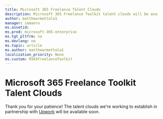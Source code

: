 ```yaml
---
title: Microsoft 365 Freelance Talent Clouds 
description: Microsoft 365 Freelance Toolkit talent clouds will be available soon.
author: matthewrmottola1
manager: samanro
ms.assetid: 
ms.prod: microsoft-365-enterprise
ms.tgt_pltfrm: na
ms.devlang: na
ms.topic: article
ms.author: matthewrmottola1
localization_priority: None 
ms.custom: M365FreelanceToolkit
---
```

Microsoft 365 Freelance Toolkit Talent Clouds
=========================================

Thank you for your patience! The talent clouds we're working to establish in partnership with [Upwork](https://www.upwork.com/enterprise/) will be available soon.